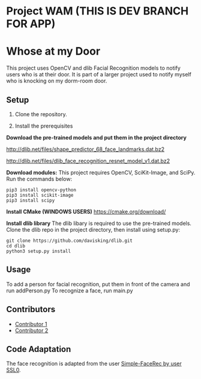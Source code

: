 Project WAM (THIS IS DEV BRANCH FOR APP)
======  
# Whose at my Door
This project uses OpenCV and dlib Facial Recognition models to notify users who is at their door. It is part of a larger project used to notify myself who is knocking on my dorm-room door.

## Setup

1. Clone the repository.

2. Install the prerequisites

**Download the pre-trained models and put them in the project directory**

http://dlib.net/files/shape_predictor_68_face_landmarks.dat.bz2

http://dlib.net/files/dlib_face_recognition_resnet_model_v1.dat.bz2

**Download modules:**
This project requires OpenCV, SciKit-Image, and SciPy. Run the commands below:
~~~
pip3 install opencv-python 
pip3 install scikit-image
pip3 install scipy
~~~   

**Install CMake (WINDOWS USERS)**
https://cmake.org/download/

**Install dlib library**
The dlib libary is required to use the pre-trained models. Clone the dlib repo in the project directory, then install using setup.py:

~~~
git clone https://github.com/davisking/dlib.git
cd dlib
python3 setup.py install
~~~ 

## Usage

To add a person for facial recognition, put them in front of the camera and run addPerson.py
To recognize a face, run main.py

## Contributors

- [Contributor 1](https://github.com/ncanora)
- [Contributor 2](https://github.com/mikethebike)

## Code Adaptation

The face recognition is adapted from the user [Simple-FaceRec by user SSL0](https://github.com/SSL0/Simple-FaceRec). 
